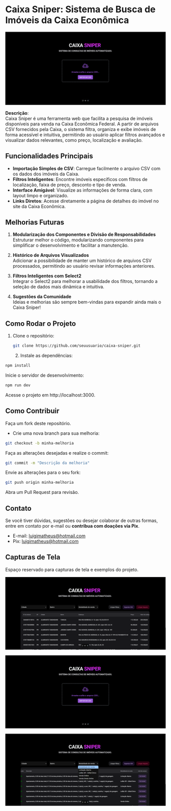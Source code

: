 # Caixa Sniper: Sistema de Busca de Imóveis da Caixa Econômica

![Print 2](print-2.png)

**Descrição**:  
Caixa Sniper é uma ferramenta web que facilita a pesquisa de imóveis disponíveis para venda na Caixa Econômica Federal. A partir de arquivos CSV fornecidos pela Caixa, o sistema filtra, organiza e exibe imóveis de forma acessível e intuitiva, permitindo ao usuário aplicar filtros avançados e visualizar dados relevantes, como preço, localização e avaliação.

## Funcionalidades Principais

- **Importação Simples de CSV**: Carregue facilmente o arquivo CSV com os dados dos imóveis da Caixa.
- **Filtros Inteligentes**: Encontre imóveis específicos com filtros de localização, faixa de preço, desconto e tipo de venda.
- **Interface Amigável**: Visualize as informações de forma clara, com layout limpo e organizado.
- **Links Diretos**: Acesse diretamente a página de detalhes do imóvel no site da Caixa Econômica.

## Melhorias Futuras

1. **Modularização dos Componentes e Divisão de Responsabilidades**  
   Estruturar melhor o código, modularizando componentes para simplificar o desenvolvimento e facilitar a manutenção.

2. **Histórico de Arquivos Visualizados**  
   Adicionar a possibilidade de manter um histórico de arquivos CSV processados, permitindo ao usuário revisar informações anteriores.

3. **Filtros Inteligentes com Select2**  
   Integrar o Select2 para melhorar a usabilidade dos filtros, tornando a seleção de dados mais dinâmica e intuitiva.

4. **Sugestões da Comunidade**  
   Ideias e melhorias são sempre bem-vindas para expandir ainda mais o Caixa Sniper!

## Como Rodar o Projeto

1. Clone o repositório:
   ```bash
   git clone https://github.com/seuusuario/caixa-sniper.git
   ```

   2. Instale as dependências:
```bash
npm install
   ```
Inicie o servidor de desenvolvimento:
```bash
npm run dev
   ```
Acesse o projeto em http://localhost:3000.

## Como Contribuir
Faça um fork deste repositório.
- Crie uma nova branch para sua melhoria:
```bash
git checkout -b minha-melhoria
   ```
Faça as alterações desejadas e realize o commit:
```bash
git commit -m "Descrição da melhoria"
   ```
Envie as alterações para o seu fork:
```bash
git push origin minha-melhoria
   ```
Abra um Pull Request para revisão.

## Contato
Se você tiver dúvidas, sugestões ou desejar colaborar de outras formas, entre em contato por e-mail ou **contribua com doações via Pix**.

- E-mail: luigimatheus@hotmail.com
- Pix: luigimatheus@hotmail.com


## Capturas de Tela
Espaço reservado para capturas de tela e exemplos do projeto.

![Print 1](print-1.png)

![Print 2](print-2.png)

![Print 3](print-3.png)